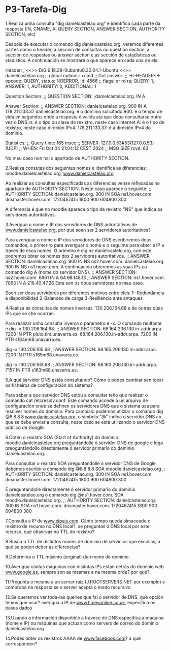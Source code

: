 # P3-Tarefa-Dig
1.Realiza unha consulta "dig danielcastelao.org" e identifica cada parte da resposta (IN, CNAME, A, QUERY SECTION, ANSWER SECTION, AUTHORITY SECTION, etc)

Despois de executar o comando dig danielcastelao.org, veremos diferentes partes como o header, a seccion de consultas ou question section, a sección de respostas ou answer section e as sección de estadisticas ou stadistics. A continuación se mostrará o que aparece en cada una de ela.

Header:
; <<>> DiG 9.18.28-0ubuntu0.22.04.1-Ubuntu <<>> danielcastelao.org
;; global options: +cmd
;; Got answer:
;; ->>HEADER<<- opcode: QUERY, status: NOERROR, id: 4566
;; flags: qr rd ra; QUERY: 1, ANSWER: 1, AUTHORITY: 0, ADDITIONAL: 1

Question Section:
;; QUESTION SECTION:
;danielcastelao.org. IN A

Answer Section:
;; ANSWER SECTION:
danielcastelao.org. 900 IN A 178.211.133.37
danielcastelao.org: é o dominio solicitado
900: é o tempo de vida en segundos onde a resposta é valida ata que deba consultarse outra vez o DNS
in: é o tipo ou clase de rexistro, neste caso internet
A: é o tipo de rexistro, neste caso direción IPv4.
178.211.133.37: é a direción IPv4 do dominio.

Statistics:
;; Query time: 165 msec
;; SERVER: 127.0.0.53#53(127.0.0.53) (UDP)
;; WHEN: Fri Oct 04 21:04:13 CEST 2024
;; MSG SIZE rcvd: 63

No meu caso non hai o apartado de AUTHORITY SECTION.

2.Realiza consutas dos seguintes nomes e identifica as diferencias: moodle.danielcastelao.org, www.danielcastelao.org

Ao realizar as consultas especificadas as diferencias vense reflexadas no apartado de AUTHORITY SECTION. Neste caso aparece o seguinte:
;; AUTHORITY SECTION:
danielcastelao.org. 300 IN SOA ns1.hover.com. dnsmaster.hover.com. 1720467415 1800 900 604800 300

A diferencia é que no moodle aparece o tipo de rexistro "NS" que indica os servidores autoritativos.

3.Averigua o nome e IP dos servidores de DNS autoritativos de www.danielcastelao.org, por qué soen ser 2 servidores autoritativos?

Para averiguar o nome e IP dos servidores de DNS escribiremos dous comandos, o primeriro para averiguar o nome e o seguinte para obter a IP a través de esos nomes.
O primeiro é dig ns danielcastelo.org, con este podremos obter os nomes dos 2 servidores autoritativos.
;; ANSWER SECTION:
danielcastelao.org. 900 IN NS ns2.hover.com.
danielcastelao.org. 900 IN NS ns1.hover.com.
A continuación obteremos as suas IPs co comando dig A (nome do servidor DNS).
;; ANSWER SECTION: ns2.hover.com. 6961 IN A 64.98.148.13 ;; ANSWER SECTION: ns1.hover.com. 7065 IN A 216.40.47.26
Este son os dous servidores no meu caso.

Soen ser dous servidores por diferentes motivos entre eles:
1- Redundancia e disponibilidad
2-Balanceo de carga
3-Resiliencia ante antaques

4.Realiza as consultas de nomes inversas: 130.206.164.68 e de outras dúas IPs que se che ocorran.

Para realizar unha consulta inversa o parametro é -x. O comando reultante é dig -x 130.206.164.68. ;; ANSWER SECTION:
68.164.206.130.in-addr.arpa. 7200 IN PTR pluto.tlm.unavarra.es.
68.164.206.130.in-addr.arpa. 7200 IN PTR s164m68.unavarra.es.

dig -x 130.206.165.68
;; ANSWER SECTION: 68.165.206.130.in-addr.arpa. 7200 IN PTR s165m68.unavarra.es.

dig -x 130.206.163.68
;; ANSWER SECTION: 68.163.206.130.in-addr.arpa. 7157 IN PTR s163m68.unavarra.es.

5.A qué servidor DNS estás consultando? Cómo o podes cambiar sen tocar os ficheiros de configuración do sistema?

Para saber a que servidor DNS estou a consultar teño que realizar o comando cat /etcresolv.conf. Este comando accede a un arquivo de configuración onde se definen os servidores DNS que o sistema usa para resolver nomes do dominio.
Para cambialo podemos utilziar o comando dig @8.8.8.8 www.danielcastelao.org, o simbolo "@" indica o servidor DNS ao que se debe enviar a consulta, neste caso se está utilizando o servidor DNS público de Google.

6.Obtén o rexistro SOA (Start of Authority) do dominio moodle.danielcastelao.org preguntándolle ó servidor DNS de google e logo preoguntándollo directamente ó servidor primario do dominio danielcastelao.org.

Para consultar o rexistro SOA preguntandolle ó servidor DNS de Google debemos escribir o comando dig @8.8.8.8 SOA moodle.danielcastelao.org
;; AUTHORITY SECTION:
danielcastelao.org. 300 IN SOA ns1.hover.com. dnsmaster.hover.com. 1720467415 1800 900 604800 300

E preguntandolle directamente ó servidor primario do dominio danielcastelao.org o comando dig @ns1.hover.com. SOA moodle.danielcastelao.org.
;; AUTHORITY SECTION:
danielcastelao.org. 300 IN SOA ns1.hover.com. dnsmaster.hover.com. 1720467415 1800 900 604800 300

7.Consulta a IP de www.elpais.com. Cánto tempo queda almaceado o rexistro de recurso no DNS local?, se preguntas ó DNS local por este recurso, qué observas no TTL do rexistro?

8.Busca o TTL de distintos nomes de dominio de servicios que escollas, a qué se poden deber as diferencias?

9.Determina o TTL máximo (original) dun nome de dominio.

10.Averigua cántas máquinas con distintas IPs están detrás do dominio web www.google.es, sempre son as mesmas e na mesma orde? por qué?

11.Pregunta o mesmo a un server raiz (J.ROOTSERVERS.NET por exemplo) e comproba na resposta se o server acepta o modo recursivo

12.Se queremos ver tóda-las queries que fai o servidor de DNS, qué opción temos que usar? averigua a IP de www.timesonline.co.uk, especifica os pasos dados

13.Usando a información dispoñible a traveso do DNS especifica a máquina (nome e IP) ou máquinas que actúan como servers de correo do dominio danielcastelao.org

14.Podes obter os rexistros AAAA de www.facebook.com? a qué corresponden?
